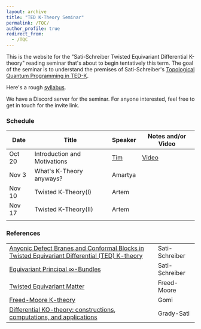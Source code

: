 ```yaml
---
layout: archive
title: "TED K-Theory Seminar"
permalink: /TQC/
author_profile: true
redirect_from:
  - /TQC
---
```




This is the website for the "Sati-Schreiber Twisted Equivariant Differential K-theory" reading seminar that's about to begin tentatively this term.
The goal of the seminar is to understand the premises of Sati-Schreiber's [Topological Quantum Programming in TED-K](https://ncatlab.org/schreiber/show/Topological+Quantum+Programming+in+TED-K#GMConAbs).

Here's a rough [syllabus](https://drive.google.com/file/d/1pfmDwKK2k0fjr8-vN5W2tLQU-VtCSo23/view?usp=drive_link).

We have a Discord server for the seminar. For anyone interested, feel free to get in touch for the invite link.


### Schedule

| Date | Title | Speaker | Notes and/or Video |
--- | --- | --- | ---
| Oct 20 | Introduction and Motivations | [Tim](https://thosgood.com/) | [Video](https://youtu.be/1yYDuU3Eyi0) |
| Nov 3 | What's K-Theory anyways? | Amartya | |
| Nov 10 | Twisted K-Theory(I) | Artem | |
| Nov 17 | Twisted K-Theory(II) | Artem | |
|  | | | |



### References

| | |
--- | --- 
| [Anyonic Defect Branes and Conformal Blocks in Twisted Equivariant Differential (TED) K-theory](https://ncatlab.org/schreiber/files/DefectBranes_220824.pdf) | Sati-Schreiber |
| [Equivariant Principal $\infty$-Bundles](https://ncatlab.org/schreiber/files/EquivariantInfinityBundles_230801.pdf) | Sati-Schreiber |
| [Twisted Equivariant Matter](https://arxiv.org/abs/1208.5055) | Freed-Moore |
| [Freed-Moore K-theory](https://arxiv.org/abs/1705.09134v4) | Gomi
| [Differential KO-theory: constructions, computations, and applications](https://arxiv.org/abs/1809.07059v3) | Grady-Sati









